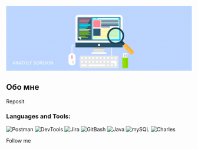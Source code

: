 ![Header](https://github.com/asorokin2107/asorokin2107/blob/main/assets/qa-qc-tester-career-mini-1024x359.png)

## Обо мне

Reposit

### Languages and Tools:
![Postman](https://img.shields.io/badge/-Postman-090909?style=for-the-badge&logo=Postman&logoColor=FFA500)
![DevTools](https://img.shields.io/badge/-DevTools-090909?style=for-the-badge&logo=GoogleChrome&logoColor=097CDB)
![Jira](https://img.shields.io/badge/-Jira-090909?style=for-the-badge&logo=Jira&logoColor=87CEFA)
![GitBash](https://img.shields.io/badge/-GitBash-090909?style=for-the-badge&logo=Git&logoColor=F88C00)
![Java](https://img.shields.io/badge/-Java-090909?style=for-the-badge&logo=java&logoColor=E9D54D)
![mySQL](https://img.shields.io/badge/-mySQL-090909?style=for-the-badge&logo=mySQL&logoColor=E5D3FF)
![Charles](https://img.shields.io/badge/-Charles-090909?style=for-the-badge&logo=Charles&logoColor=6296CC)

Follow me